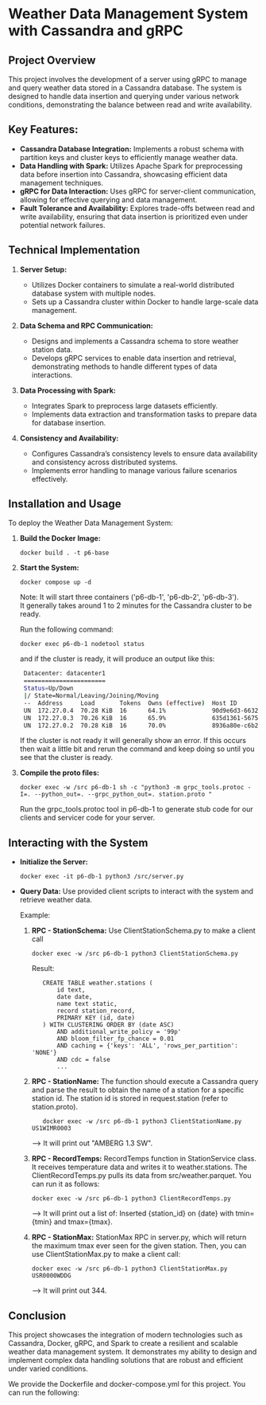 # Weather Data Management System with Cassandra and gRPC

## Project Overview

This project involves the development of a server using gRPC to manage and query weather data stored in a Cassandra database. 
The system is designed to handle data insertion and querying under various network conditions, demonstrating the balance between read and write availability.


## Key Features:

- **Cassandra Database Integration:** Implements a robust schema with partition keys and cluster keys to efficiently manage weather data.
- **Data Handling with Spark:** Utilizes Apache Spark for preprocessing data before insertion into Cassandra, showcasing efficient data management techniques.
- **gRPC for Data Interaction:** Uses gRPC for server-client communication, allowing for effective querying and data management.
- **Fault Tolerance and Availability:** Explores trade-offs between read and write availability, ensuring that data insertion is prioritized even under potential network failures.


## Technical Implementation
1. **Server Setup:**
    - Utilizes Docker containers to simulate a real-world distributed database system with multiple nodes.
    - Sets up a Cassandra cluster within Docker to handle large-scale data management.
      
2. **Data Schema and RPC Communication:**

    - Designs and implements a Cassandra schema to store weather station data.
    - Develops gRPC services to enable data insertion and retrieval, demonstrating methods to handle different types of data interactions.

3. **Data Processing with Spark:**

    - Integrates Spark to preprocess large datasets efficiently.
    - Implements data extraction and transformation tasks to prepare data for database insertion.

4. **Consistency and Availability:**

    - Configures Cassandra’s consistency levels to ensure data availability and consistency across distributed systems.
    - Implements error handling to manage various failure scenarios effectively.


## Installation and Usage
To deploy the Weather Data Management System:

1. **Build the Docker Image:**
    ```
    docker build . -t p6-base
    ```
2. **Start the System:**
   ```
   docker compose up -d
   ```
   Note: It will start three containers ('p6-db-1', 'p6-db-2', 'p6-db-3').\
   It generally takes around 1 to 2 minutes for the Cassandra cluster to be ready.
   

   Run the following command:
   
   ```
   docker exec p6-db-1 nodetool status
   ```
   and if the cluster is ready, it will produce an output like this:

   ```sh
    Datacenter: datacenter1
    =======================
    Status=Up/Down
    |/ State=Normal/Leaving/Joining/Moving
    --  Address     Load       Tokens  Owns (effective)  Host ID                               Rack 
    UN  172.27.0.4  70.28 KiB  16      64.1%             90d9e6d3-6632-4721-a78b-75d65c673db1  rack1
    UN  172.27.0.3  70.26 KiB  16      65.9%             635d1361-5675-4399-89fa-f5624df4a960  rack1
    UN  172.27.0.2  70.28 KiB  16      70.0%             8936a80e-c6b2-42ef-b54d-4160ff08857d  rack1
    ```
    If the cluster is not ready it will generally show an error. If this
    occurs then wait a little bit and rerun the command and keep doing so
    until you see that the cluster is ready.

    
3. **Compile the proto files:**
    ```
    docker exec -w /src p6-db-1 sh -c "python3 -m grpc_tools.protoc -I=. --python_out=. --grpc_python_out=. station.proto "
    ```
   Run the grpc_tools.protoc tool in p6-db-1 to generate stub code for our clients and servicer code for your server.
    
## Interacting with the System

- **Initialize the Server:**
  ```
  docker exec -it p6-db-1 python3 /src/server.py
  ```

- **Query Data:**
  Use provided client scripts to interact with the system and retrieve weather data.

  Example:
  1. **RPC - StationSchema:** Use ClientStationSchema.py to make a client call
     ```
     docker exec -w /src p6-db-1 python3 ClientStationSchema.py
     ```
     
     Result:
     ```
        CREATE TABLE weather.stations (
            id text,
            date date,
            name text static,
            record station_record,
            PRIMARY KEY (id, date)
        ) WITH CLUSTERING ORDER BY (date ASC)
            AND additional_write_policy = '99p'
            AND bloom_filter_fp_chance = 0.01
            AND caching = {'keys': 'ALL', 'rows_per_partition': 'NONE'}
            AND cdc = false
            ...
     ```
     
  2. **RPC - StationName:** The function should execute a Cassandra query and parse the result to obtain the name of a station for a specific station id.
  The station id is stored in request.station (refer to station.proto).
     ```
        docker exec -w /src p6-db-1 python3 ClientStationName.py US1WIMR0003
     ```
     --> It will print out "AMBERG 1.3 SW".
     
  4. **RPC - RecordTemps:** RecordTemps function in StationService class. It receives temperature data and writes it to weather.stations.
     The ClientRecordTemps.py pulls its data from src/weather.parquet. You can run it as follows:
     ```
     docker exec -w /src p6-db-1 python3 ClientRecordTemps.py
     ```
     --> It will print out a list of: Inserted {station_id} on {date} with tmin={tmin} and tmax={tmax}.

  5. **RPC - StationMax:** StationMax RPC in server.py, which will return the maximum tmax ever seen for the given station.
     Then, you can use ClientStationMax.py to make a client call:
     ```
     docker exec -w /src p6-db-1 python3 ClientStationMax.py USR0000WDDG
     ```
     -->  It will print out 344.
## Conclusion
This project showcases the integration of modern technologies such as Cassandra, Docker, gRPC, and Spark to create a resilient and scalable weather data management system. It demonstrates my ability to design and implement complex data handling solutions that are robust and efficient under varied conditions.
  
We provide the Dockerfile and docker-compose.yml for this project. You can run the following:
